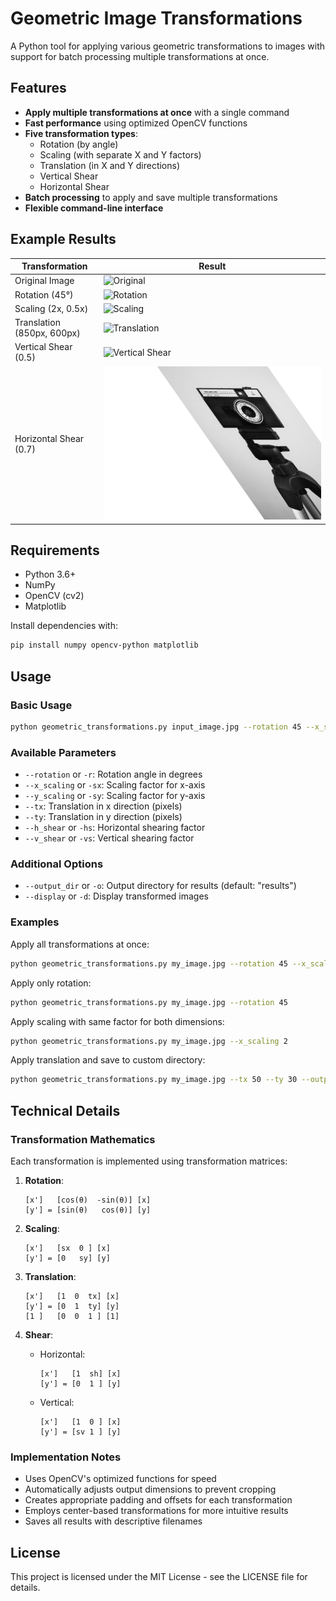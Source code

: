 # Geometric Image Transformations

A Python tool for applying various geometric transformations to images with support for batch processing multiple transformations at once.


## Features

- **Apply multiple transformations at once** with a single command
- **Fast performance** using optimized OpenCV functions
- **Five transformation types**:
  - Rotation (by angle)
  - Scaling (with separate X and Y factors)
  - Translation (in X and Y directions)
  - Vertical Shear
  - Horizontal Shear
- **Batch processing** to apply and save multiple transformations
- **Flexible command-line interface**

## Example Results

| Transformation | Result |
|---------------|--------|
| Original Image | ![Original](image1.jpg) |
| Rotation (45°) | ![Rotation](results/image1.jpg_rotation_45.jpg) |
| Scaling (2x, 0.5x) | ![Scaling](results/image1.jpg_scaling_2.0_0.5.jpg) |
| Translation (850px, 600px) | ![Translation](results/image1.jpg_translation_850.0_600.0.jpg) |
| Vertical Shear (0.5) | ![Vertical Shear](results/image1.jpg_v_shear_0.5.jpg) |
| Horizontal Shear (0.7) | ![Horizontal Shear](results/image1_h_shear_0.7.jpg) |

## Requirements

- Python 3.6+
- NumPy
- OpenCV (cv2)
- Matplotlib

Install dependencies with:

```bash
pip install numpy opencv-python matplotlib
```

## Usage

### Basic Usage

```bash
python geometric_transformations.py input_image.jpg --rotation 45 --x_scaling 2 --y_scaling 0.5 --h_shear 0.7
```

### Available Parameters

- `--rotation` or `-r`: Rotation angle in degrees
- `--x_scaling` or `-sx`: Scaling factor for x-axis
- `--y_scaling` or `-sy`: Scaling factor for y-axis
- `--tx`: Translation in x direction (pixels)
- `--ty`: Translation in y direction (pixels)
- `--h_shear` or `-hs`: Horizontal shearing factor
- `--v_shear` or `-vs`: Vertical shearing factor

### Additional Options

- `--output_dir` or `-o`: Output directory for results (default: "results")
- `--display` or `-d`: Display transformed images

### Examples

Apply all transformations at once:
```bash
python geometric_transformations.py my_image.jpg --rotation 45 --x_scaling 2 --y_scaling 0.5 --tx 50 --ty 30 --h_shear 0.7 --v_shear 0.3 --display
```

Apply only rotation:
```bash
python geometric_transformations.py my_image.jpg --rotation 45
```

Apply scaling with same factor for both dimensions:
```bash
python geometric_transformations.py my_image.jpg --x_scaling 2
```

Apply translation and save to custom directory:
```bash
python geometric_transformations.py my_image.jpg --tx 50 --ty 30 --output_dir "my_results"
```

## Technical Details

### Transformation Mathematics

Each transformation is implemented using transformation matrices:

1. **Rotation**:
   ```
   [x']   [cos(θ)  -sin(θ)] [x]
   [y'] = [sin(θ)   cos(θ)] [y]
   ```

2. **Scaling**:
   ```
   [x']   [sx  0 ] [x]
   [y'] = [0   sy] [y]
   ```

3. **Translation**:
   ```
   [x']   [1  0  tx] [x]
   [y'] = [0  1  ty] [y]
   [1 ]   [0  0  1 ] [1]
   ```

4. **Shear**:
   - Horizontal:
     ```
     [x']   [1  sh] [x]
     [y'] = [0  1 ] [y]
     ```
   - Vertical:
     ```
     [x']   [1  0 ] [x]
     [y'] = [sv 1 ] [y]
     ```

### Implementation Notes

- Uses OpenCV's optimized functions for speed
- Automatically adjusts output dimensions to prevent cropping
- Creates appropriate padding and offsets for each transformation
- Employs center-based transformations for more intuitive results
- Saves all results with descriptive filenames

## License

This project is licensed under the MIT License - see the LICENSE file for details.